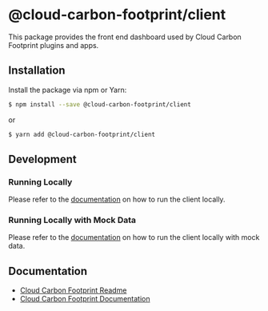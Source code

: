# @cloud-carbon-footprint/client

This package provides the front end dashboard used by Cloud Carbon Footprint plugins and apps.

## Installation

Install the package via npm or Yarn:

```sh
$ npm install --save @cloud-carbon-footprint/client
```

or

```sh
$ yarn add @cloud-carbon-footprint/client
```

## Development

### Running Locally

Please refer to the [documentation](https://www.cloudcarbonfootprint.org/docs/introduction) on how to run the client locally.

### Running Locally with Mock Data

Please refer to the [documentation](https://www.cloudcarbonfootprint.org/docs/run-with-mocked-data) on how to run the client locally with mock data.

## Documentation

- [Cloud Carbon Footprint Readme](https://github.com/cloud-carbon-footprint/cloud-carbon-footprint/blob/trunk/README.md)
- [Cloud Carbon Footprint Documentation](https://github.com/cloud-carbon-footprint/cloud-carbon-footprint/tree/trunk/microsite/docs/README.md)
